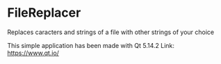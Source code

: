 # FileReplacer
Replaces caracters and strings of a file with other strings of your choice



This simple application has been made with Qt 5.14.2
Link: https://www.qt.io/

